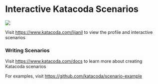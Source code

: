 # Interactive Katacoda Scenarios

[![](http://shields.katacoda.com/katacoda/lijanil/count.svg)](https://www.katacoda.com/lijanil "Get your profile on Katacoda.com")

Visit https://www.katacoda.com/lijanil to view the profile and interactive scenarios

### Writing Scenarios
Visit https://www.katacoda.com/docs to learn more about creating Katacoda scenarios

For examples, visit https://github.com/katacoda/scenario-example
